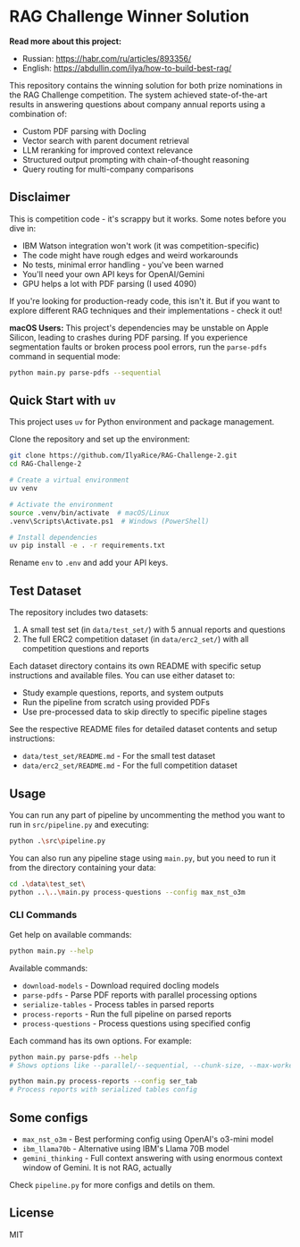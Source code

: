 # RAG Challenge Winner Solution

**Read more about this project:**
- Russian: https://habr.com/ru/articles/893356/
- English: https://abdullin.com/ilya/how-to-build-best-rag/

This repository contains the winning solution for both prize nominations in the RAG Challenge competition. The system achieved state-of-the-art results in answering questions about company annual reports using a combination of:

- Custom PDF parsing with Docling
- Vector search with parent document retrieval
- LLM reranking for improved context relevance
- Structured output prompting with chain-of-thought reasoning
- Query routing for multi-company comparisons

## Disclaimer

This is competition code - it's scrappy but it works. Some notes before you dive in:

- IBM Watson integration won't work (it was competition-specific)
- The code might have rough edges and weird workarounds
- No tests, minimal error handling - you've been warned
- You'll need your own API keys for OpenAI/Gemini
- GPU helps a lot with PDF parsing (I used 4090)

If you're looking for production-ready code, this isn't it. But if you want to explore different RAG techniques and their implementations - check it out!

**macOS Users:** This project's dependencies may be unstable on Apple Silicon, leading to crashes during PDF parsing. If you experience segmentation faults or broken process pool errors, run the `parse-pdfs` command in sequential mode:
```bash
python main.py parse-pdfs --sequential
```

## Quick Start with `uv`

This project uses `uv` for Python environment and package management.

Clone the repository and set up the environment:
```bash
git clone https://github.com/IlyaRice/RAG-Challenge-2.git
cd RAG-Challenge-2

# Create a virtual environment
uv venv

# Activate the environment
source .venv/bin/activate  # macOS/Linux
.venv\Scripts\Activate.ps1  # Windows (PowerShell)

# Install dependencies
uv pip install -e . -r requirements.txt
```

Rename `env` to `.env` and add your API keys.

## Test Dataset

The repository includes two datasets:

1. A small test set (in `data/test_set/`) with 5 annual reports and questions
2. The full ERC2 competition dataset (in `data/erc2_set/`) with all competition questions and reports

Each dataset directory contains its own README with specific setup instructions and available files. You can use either dataset to:

- Study example questions, reports, and system outputs
- Run the pipeline from scratch using provided PDFs
- Use pre-processed data to skip directly to specific pipeline stages

See the respective README files for detailed dataset contents and setup instructions:
- `data/test_set/README.md` - For the small test dataset
- `data/erc2_set/README.md` - For the full competition dataset

## Usage

You can run any part of pipeline by uncommenting the method you want to run in `src/pipeline.py` and executing:
```bash
python .\src\pipeline.py
```

You can also run any pipeline stage using `main.py`, but you need to run it from the directory containing your data:
```bash
cd .\data\test_set\
python ..\..\main.py process-questions --config max_nst_o3m
```

### CLI Commands

Get help on available commands:
```bash
python main.py --help
```

Available commands:
- `download-models` - Download required docling models
- `parse-pdfs` - Parse PDF reports with parallel processing options
- `serialize-tables` - Process tables in parsed reports
- `process-reports` - Run the full pipeline on parsed reports
- `process-questions` - Process questions using specified config

Each command has its own options. For example:
```bash
python main.py parse-pdfs --help
# Shows options like --parallel/--sequential, --chunk-size, --max-workers

python main.py process-reports --config ser_tab
# Process reports with serialized tables config
```

## Some configs

- `max_nst_o3m` - Best performing config using OpenAI's o3-mini model
- `ibm_llama70b` - Alternative using IBM's Llama 70B model
- `gemini_thinking` - Full context answering with using enormous context window of Gemini. It is not RAG, actually

Check `pipeline.py` for more configs and detils on them.

## License

MIT
